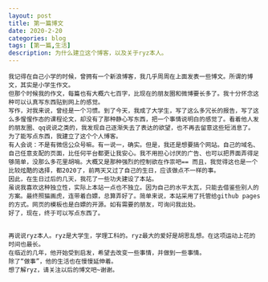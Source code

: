 ```yaml
---
layout: post
title: 第一篇博文
date: 2020-2-20
categories: blog
tags: [第一篇,生活]
description: 为什么建立这个博客，以及关于ryz本人。
---
```


    我记得在自己小学的时候，曾拥有一个新浪博客，我几乎周周在上面发表一些博文。所谓的博文，其实是小学生作文。
    但那个时候我的作文，每篇也有大概六七百字，比现在的朋友圈和微博要长多了。我十分怀念这种可以认真写东西贴到网上的感觉。
    写作，对我来说，曾经是一个习惯。到了今天，我成了大学生，写了这么多冗长的报告，写了这么多惺惺作态的课程论文，却没有了那种静心写东西，把一个事情说明白的感觉了。看着他人发的朋友圈、qq说说之类的，我发现自己逐渐失去了表达的欲望，也不再去留意这些短消息了。
    为了能写点东西，我建立了这个个人博客。
    有人会说：不是有微信公众号嘛。有一说一，确实。但是，我还是想要搞个网站。自己的域名、自己任意支配的页面，比任何平台都更让我安心。我不用担心讨厌的广告、也可以把界面弄得足够简单，没那么多花里胡哨。大概又是那种强烈的控制欲在作祟吧== 而且，我觉得这也是一个比较炫酷的选择，都2020了，前两天又过了自己的生日，应该做点不一样的事。
    因此，在生日过后的几天，我花了一些功夫建设了本站。
    虽说我喜欢这种独立性，实际上本站一点也不独立。因为自己的水平太瓦，只能去借鉴些别人的方案。最终照猫画虎，连带着白嫖，总算弄好了。简单来说，本站采用了托管给github pages的方式。网页的模板也是白嫖的开源。如有需要的朋友，可询问我出处。
    好了，现在，终于可以写点东西了。
    
    
    再说说ryz本人。ryz是大学生，学理工科的。ryz最大的爱好是胡思乱想。在这项运动上花的时间也最长。
    在临近的几年，他开始受到启发，希望去改变一些事情，并做到一些事情。
    除了“做事”，他的生活也在慢慢延伸着。
    想了解ryz，请关注以后的博文吧~谢谢。
    
    
    













